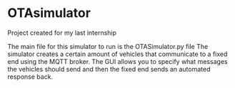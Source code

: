 # OTAsimulator
Project created for my last internship

The main file for this simulator to run is the OTASimulator.py file
The simulator creates a certain amount of vehicles that communicate 
to a fixed end using the MQTT broker.  The GUI allows you to specify
what messages the vehicles should send and then the fixed end sends an
automated response back.
